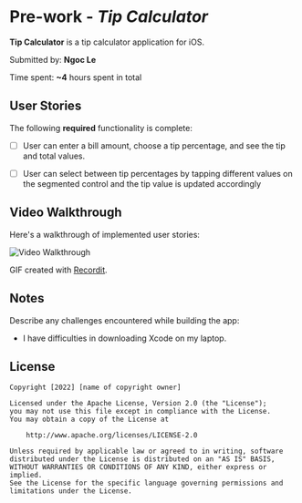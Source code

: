 # Pre-work - *Tip Calculator*

**Tip Calculator** is a tip calculator application for iOS.

Submitted by: **Ngoc Le**

Time spent: **~4** hours spent in total

## User Stories

The following **required** functionality is complete:

* [ ] User can enter a bill amount, choose a tip percentage, and see the tip and total values.
* [ ] User can select between tip percentages by tapping different values on the segmented control and the tip value is updated accordingly


## Video Walkthrough

Here's a walkthrough of implemented user stories:

<img src='https://recordit.co/vuNJ1Ox2vi' title='Video Walkthrough' width='' alt='Video Walkthrough' />

GIF created with [Recordit](https://recordit.co/).

## Notes

Describe any challenges encountered while building the app:
* I have difficulties in downloading Xcode on my laptop.

## License

    Copyright [2022] [name of copyright owner]

    Licensed under the Apache License, Version 2.0 (the "License");
    you may not use this file except in compliance with the License.
    You may obtain a copy of the License at

        http://www.apache.org/licenses/LICENSE-2.0

    Unless required by applicable law or agreed to in writing, software
    distributed under the License is distributed on an "AS IS" BASIS,
    WITHOUT WARRANTIES OR CONDITIONS OF ANY KIND, either express or implied.
    See the License for the specific language governing permissions and
    limitations under the License.
